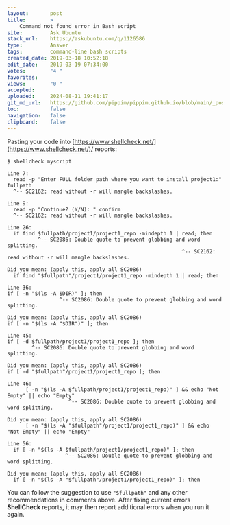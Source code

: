 ```yaml
---
layout:       post
title:        >
    Command not found error in Bash script
site:         Ask Ubuntu
stack_url:    https://askubuntu.com/q/1126586
type:         Answer
tags:         command-line bash scripts
created_date: 2019-03-18 10:52:18
edit_date:    2019-03-19 07:34:00
votes:        "4 "
favorites:    
views:        "0 "
accepted:     
uploaded:     2024-08-11 19:41:17
git_md_url:   https://github.com/pippim/pippim.github.io/blob/main/_posts/2019/2019-03-18-Command-not-found-error-in-Bash-script.md
toc:          false
navigation:   false
clipboard:    false
---
```


Pasting your code into [https://www.shellcheck.net/](https://www.shellcheck.net/)/ reports:

``` 
$ shellcheck myscript
 
Line 7:
  read -p "Enter FULL folder path where you want to install project1:" fullpath
  ^-- SC2162: read without -r will mangle backslashes.
 
Line 9:
  read -p "Continue? (Y/N): " confirm
  ^-- SC2162: read without -r will mangle backslashes.
 
Line 26:
  if find $fullpath/project1/project1_repo -mindepth 1 | read; then
          ^-- SC2086: Double quote to prevent globbing and word splitting.
                                                         ^-- SC2162: read without -r will mangle backslashes.

Did you mean: (apply this, apply all SC2086)
  if find "$fullpath"/project1/project1_repo -mindepth 1 | read; then
 
Line 36:
if [ -n "$(ls -A $DIR)" ]; then
                 ^-- SC2086: Double quote to prevent globbing and word splitting.

Did you mean: (apply this, apply all SC2086)
if [ -n "$(ls -A "$DIR")" ]; then
 
Line 45:
if [ -d $fullpath/project1/project1_repo ]; then
        ^-- SC2086: Double quote to prevent globbing and word splitting.

Did you mean: (apply this, apply all SC2086)
if [ -d "$fullpath"/project1/project1_repo ]; then
 
Line 46:
      [ -n "$(ls -A $fullpath/project1/project1_repo)" ] && echo "Not Empty" || echo "Empty"
                    ^-- SC2086: Double quote to prevent globbing and word splitting.

Did you mean: (apply this, apply all SC2086)
      [ -n "$(ls -A "$fullpath"/project1/project1_repo)" ] && echo "Not Empty" || echo "Empty"
 
Line 56:
  if [ -n "$(ls -A $fullpath/project1/project1_repo)" ]; then
                   ^-- SC2086: Double quote to prevent globbing and word splitting.

Did you mean: (apply this, apply all SC2086)
  if [ -n "$(ls -A "$fullpath"/project1/project1_repo)" ]; then
```

You can follow the suggestion to use `"$fullpath"` and any other recommendations in comments above. After fixing current errors  **ShellCheck** reports, it may then report additional errors when you run it again.
